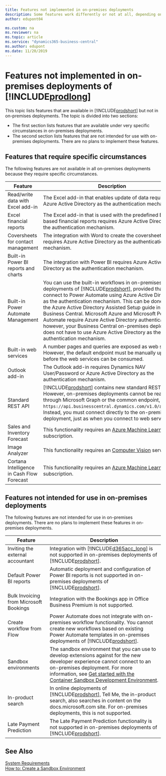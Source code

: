```yaml
---
title: Features not implemented in on-premises deployments
description: Some features work differently or not at all, depending on whether your Business Central solution is in the cloud or on-premises.
author: edupont04

ms.custom: na
ms.reviewer: na
ms.topic: article
ms.service: "dynamics365-business-central"
ms.author: edupont
ms.date: 11/20/2019
---
```

# Features not implemented in on-premises deployments of [!INCLUDE[prodlong](includes/prodlong.md)]

This topic lists features that are available in [!INCLUDE[prodshort](includes/prodshort.md)] but not in on-premises deployments. The topic is divided into two sections:

- The first section lists features that are available under very specific circumstances in on-premises deployments.  
- The second section lists features that are not intended for use with on-premises deployments. There are no plans to implement these features.  

## Features that require specific circumstances

The following features are not available in all on-premises deployments because they require specific circumstances.  

|**Feature**  |**Description**  |
|---------|---------|
|Read/write data with Excel add-in  |The Excel add-in that enables update of data requires Azure Active Directory as the authentication mechanism.   |
|Excel financial reports | The Excel add-in that is used with the predefined Excel-based financial reports requires Azure Active Directory as the authentication mechanism.  |
|Coversheets for contact management |The integration with Word to create the coversheets requires Azure Active Directory as the authentication mechanism. |
|Built-in Power BI reports and charts |The integration with Power BI requires Azure Active Directory as the authentication mechanism. |
|Built-in Power Automate Management |You can use the built-in workflows in on-premises deployments of [!INCLUDE[prodshort](includes/prodshort.md)], provided that you connect to Power Automate using Azure Active Directory as the authentication mechanism. This can be done using the Azure Active Directory Assisted Setup guide in Business Central. Microsoft Azure and Microsoft Power Automate require Azure Active Directory authentication; however, your Business Central on-premises deployment does not have to use Azure Active Directory as the general authentication mechanism.|
|Built-in web services |A number pages and queries are exposed as web services. However, the default endpoint must be manually updated before the web services can be consumed. |
|Outlook add-in  |The Outlook add-in requires Dynamics NAV User/Password or Azure Active Directory as the authentication mechanism. |
|Standard REST API | [!INCLUDE[prodshort](includes/prodshort.md)] contains new standard REST APIs. However, on-premises deployments cannot be reached through Microsoft Graph or the common endpoint, `https://api.businesscentral.dynamics.com/v1.0/api/beta`. Instead, you must connect directly to the on-premises deployment, just as when you connect to web services. |
|Sales and Inventory Forecast|This functionality requires an [Azure Machine Learning](/azure/machine-learning/) subscription.|
|Image Analyzer|This functionality requires an [Computer Vision](/azure/cognitive-services/computer-vision/) service.|
|Cortana Intelligence in Cash Flow Forecast|This functionality requires an [Azure Machine Learning](/azure/machine-learning/) subscription.|

## Features not intended for use in on-premises deployments

The following features are not intended for use in on-premises deployments. There are no plans to implement these features in on-premises deployments.

|**Feature**  |**Description**  |
|---------|---------|
|Inviting the external accountant |Integration with [!INCLUDE[d365acc_long](includes/d365acc_long_md.md)] is not supported in on-premises deployments of [!INCLUDE[prodshort](includes/prodshort.md)].  |
|Default Power BI reports |Automatic deployment and configuration of Power BI reports is not supported in on-premises deployments of [!INCLUDE[prodshort](includes/prodshort.md)].  |
|Bulk Invoicing from Microsoft Bookings |Integration with the Bookings app in Office Business Premium is not supported.  |
|Create workflow from Flow |Power Automate does not integrate with on-premises workflow functionality. You cannot create new workflows based on existing Power Automate templates in on-premises deployments of [!INCLUDE[prodshort](includes/prodshort.md)]. |
|Sandbox environments  |The sandbox environment that you can use to develop extensions against for the new developer experience cannot connect to an on-premises deployment. For more information, see [Get started with the Container Sandbox Development Environment](developer/devenv-get-started-container-sandbox.md). |
|In-product search |In online deployments of [!INCLUDE[prodshort](includes/prodshort.md)], Tell Me, the in-product search, also searches in content on the docs.microsoft.com site. For on-premises deployments, this is not supported.  |
|Late Payment Prediction|The Late Payment Prediction functionality is not supported in on-premises deployments of [!INCLUDE[prodshort](includes/prodshort.md)].  |

## See Also

[System Requirements](deployment/system-requirement-business-central.md)  
[How to: Create a Sandbox Environment](/dynamics365/business-central/across-how-create-sandbox-environment?toc=/dynamics365/business-central/dev-itpro/toc.json)  

